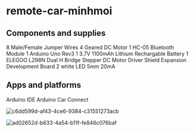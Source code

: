 # remote-car-minhmoi

## Components and supplies
8 Male/Female Jumper Wires
4 Geared DC Motor
1 HC-05 Bluetooth Module
1 Arduino Uno Rev3
1 3.7V 1100mAh Lithium Rechargable Battery
1 ELEGOO L298N Dual H Bridge Stepper DC Motor Driver Shield Expansion Development Board
2 white LED 5mm 20mA

## Apps and platforms

Arduino IDE
Arduino Car Connect

![c6dd599d-af43-4ce6-9384-c31551273acb](https://github.com/user-attachments/assets/1b53e038-6a40-43fe-9692-6f8ab9580115)

![ad02652d-b633-4a54-b11f-fe846c076baf](https://github.com/user-attachments/assets/51d6eafd-ff5f-4f20-8d80-9268fbcb4b4d)
